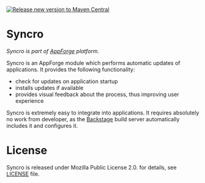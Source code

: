 [![Release new version to Maven Central](https://github.com/bitshifted/syncro/actions/workflows/mvn-central-release.yml/badge.svg)](https://github.com/bitshifted/syncro/actions/workflows/mvn-central-release.yml)

# Syncro

*Syncro is part of [AppForge](https://github.com/bitshifted/appforge) platform.*

Syncro is an AppForge module which performs automatic updates of applications. It provides the following
functionality:

* check for updates on application startup
* installs updates if available
* provides visual feedback about the process, thus improving user experience

Syncro is extremely easy to integrate into applications. It requires absolutely no work from developer,
as the [Backstage](https://github.com/bitshifted/backstage) build server automatically includes it and configures it.

# License

Syncro is released under Mozilla Public License 2.0. for details, see [LICENSE](./LICENSE) file.


